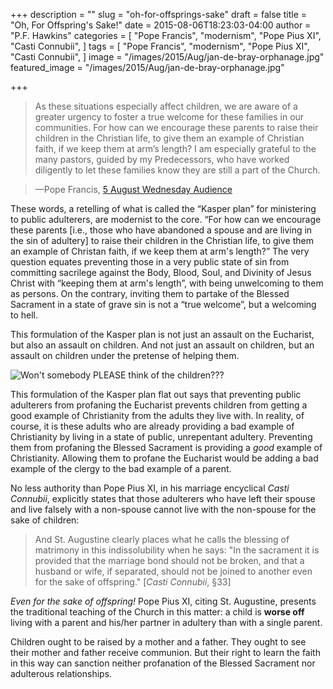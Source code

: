 +++
description = ""
slug = "oh-for-offsprings-sake"
draft = false
title = "Oh, For Offspring's Sake!"
date = 2015-08-06T18:23:03-04:00
author = "P.F. Hawkins"
categories = [
  "Pope Francis",
  "modernism",
  "Pope Pius XI",
  "Casti Connubii",
]
tags = [
  "Pope Francis",
  "modernism",
  "Pope Pius XI",
  "Casti Connubii",
]
image = "/images/2015/Aug/jan-de-bray-orphanage.jpg"
featured_image = "/images/2015/Aug/jan-de-bray-orphanage.jpg"

+++

> As these situations especially affect children, we are aware of a greater urgency to foster a true welcome for these families in our communities.  For how can we encourage these parents to raise their children in the Christian life, to give them an example of Christian faith, if we keep them at arm’s length?  I am especially grateful to the many pastors, guided by my Predecessors, who have worked diligently to let these families know they are still a part of the Church. 

>—Pope Francis, [5 August Wednesday Audience](https://www.romereports.com/en/2015/08/05/pope-addresses-divorced-and-re-married-catholics-in-his-weekly-general-audience/)

These words, a retelling of what is called the “Kasper plan” for ministering to public adulterers, are modernist to the core. “For how can we encourage these parents [i.e., those who have abandoned a spouse and are living in the sin of adultery] to raise their children in the Christian life, to give them an example of Christan faith, if we keep them at arm's length?” The very question equates preventing those in a very public state of sin from committing sacrilege against the Body, Blood, Soul, and Divinity of Jesus Christ with “keeping them at arm's length”, with being unwelcoming to them as persons. On the contrary, inviting them to partake of the Blessed Sacrament in a state of grave sin is not a “true welcome”, but a welcoming to hell.

This formulation of the Kasper plan is not just an assault on the Eucharist, but also an assault on children. And not just an assault on children, but an assault on children under the pretense of helping them.

![Won't somebody PLEASE think of the children???](/images/2015/Aug/Think-of-the-children.jpg)

This formulation of the Kasper plan flat out says that preventing public adulterers from profaning the Eucharist prevents children from getting a good example of Christianity from the adults they live with. In reality, of course, it is these adults who are already providing a bad example of Christianity by living in a state of public, unrepentant adultery. Preventing them from profaning the Blessed Sacrament is providing a _good_ example of Christianity. Allowing them to profane the Eucharist would be adding a bad example of the clergy to the bad example of a parent.

No less authority than Pope Pius XI, in his marriage encyclical _Casti Connubii_, explicitly states that those adulterers who have left their spouse and live falsely with a non-spouse cannot live with the non-spouse for the sake of children:

> And St. Augustine clearly places what he calls the blessing of matrimony in this indissolubility when he says: "In the sacrament it is provided that the marriage bond should not be broken, and that a husband or wife, if separated, should not be joined to another even for the sake of offspring." [_Casti Connubii_, §33]

_Even for the sake of offspring!_ Pope Pius XI, citing St. Augustine, presents the traditional teaching of the Church in this matter: a child is **worse off** living with a parent and his/her partner in adultery than with a single parent.

Children ought to be raised by a mother and a father. They ought to see their mother and father receive communion. But their right to learn the faith in this way can sanction neither profanation of the Blessed Sacrament nor adulterous relationships.
